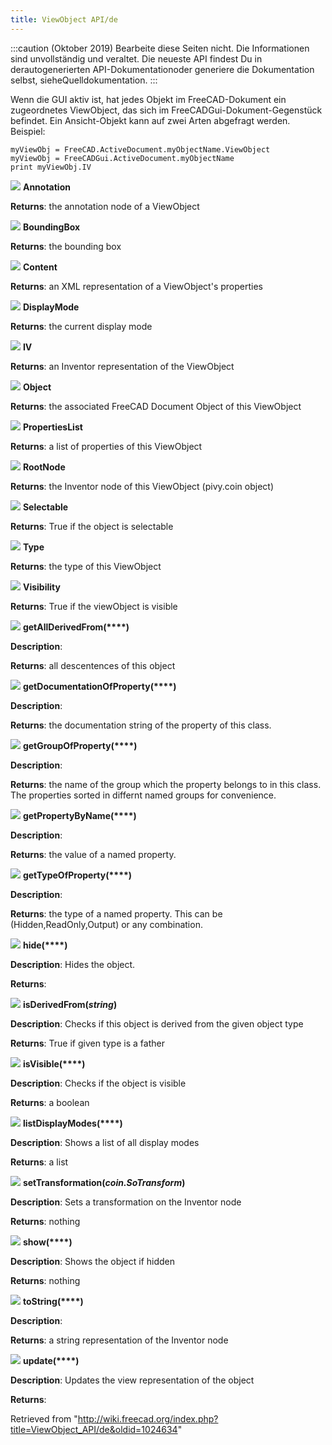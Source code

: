 ```yaml
---
title: ViewObject API/de
---
```

:::caution
(Oktober 2019) Bearbeite diese Seiten nicht. Die Informationen sind unvollständig und veraltet. Die neueste API findest Du in derautogenerierten API-Dokumentationoder generiere die Dokumentation selbst, sieheQuelldokumentation.
:::

Wenn die GUI aktiv ist, hat jedes Objekt im FreeCAD-Dokument ein zugeordnetes ViewObject, das sich im FreeCADGui-Dokument-Gegenstück befindet. Ein Ansicht-Objekt kann auf zwei Arten abgefragt werden. Beispiel:

```
myViewObj = FreeCAD.ActiveDocument.myObjectName.ViewObject
myViewObj = FreeCADGui.ActiveDocument.myObjectName
print myViewObj.IV

```

![](/images/Property.png) **Annotation**

**Returns**: the annotation node of a ViewObject

![](/images/Property.png) **BoundingBox**

**Returns**: the bounding box

![](/images/Property.png) **Content**

**Returns**: an XML representation of a ViewObject's properties

![](/images/Property.png) **DisplayMode**

**Returns**: the current display mode

![](/images/Property.png) **IV**

**Returns**: an Inventor representation of the ViewObject

![](/images/Property.png) **Object**

**Returns**: the associated FreeCAD Document Object of this ViewObject

![](/images/Property.png) **PropertiesList**

**Returns**: a list of properties of this ViewObject

![](/images/Property.png) **RootNode**

**Returns**: the Inventor node of this ViewObject (pivy.coin object)

![](/images/Property.png) **Selectable**

**Returns**: True if the object is selectable

![](/images/Property.png) **Type**

**Returns**: the type of this ViewObject

![](/images/Property.png) **Visibility**

**Returns**: True if the viewObject is visible

![](/images/Method.png) **getAllDerivedFrom(****)**

**Description**:

**Returns**: all descentences of this object

![](/images/Method.png) **getDocumentationOfProperty(****)**

**Description**:

**Returns**: the documentation string of the property of this class.

![](/images/Method.png) **getGroupOfProperty(****)**

**Description**:

**Returns**: the name of the group which the property belongs to in this class. The properties sorted in differnt named groups for convenience.

![](/images/Method.png) **getPropertyByName(****)**

**Description**:

**Returns**: the value of a named property.

![](/images/Method.png) **getTypeOfProperty(****)**

**Description**:

**Returns**: the type of a named property. This can be (Hidden,ReadOnly,Output) or any combination.

![](/images/Method.png) **hide(****)**

**Description**: Hides the object.

**Returns**:

![](/images/Method.png) **isDerivedFrom(***string***)**

**Description**: Checks if this object is derived from the given object type

**Returns**: True if given type is a father

![](/images/Method.png) **isVisible(****)**

**Description**: Checks if the object is visible

**Returns**: a boolean

![](/images/Method.png) **listDisplayModes(****)**

**Description**: Shows a list of all display modes

**Returns**: a list

![](/images/Method.png) **setTransformation(***coin.SoTransform***)**

**Description**: Sets a transformation on the Inventor node

**Returns**: nothing

![](/images/Method.png) **show(****)**

**Description**: Shows the object if hidden

**Returns**: nothing

![](/images/Method.png) **toString(****)**

**Description**:

**Returns**: a string representation of the Inventor node

![](/images/Method.png) **update(****)**

**Description**: Updates the view representation of the object

**Returns**:

Retrieved from "<http://wiki.freecad.org/index.php?title=ViewObject_API/de&oldid=1024634>"